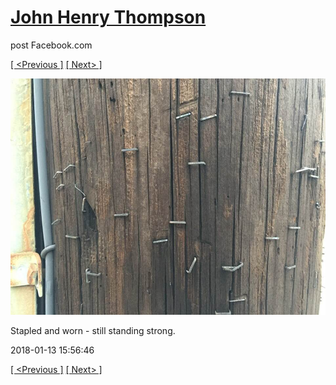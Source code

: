 # [John Henry Thompson](../README.md)
post Facebook.com

[[ <Previous ]](2018-01-13-1.md) [[ Next> ]](2018-01-13-3.md)

[![](../media/2018-01-13/Timeline-Photos-Stapled-and-worn-still-standing-strong.jpg)](../README.md)

Stapled and worn - still standing strong.

2018-01-13 15:56:46

[[ <Previous ]](2018-01-13-1.md) [[ Next> ]](2018-01-13-3.md)